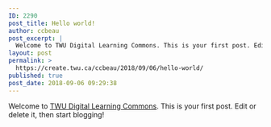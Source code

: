 ```yaml
---
ID: 2290
post_title: Hello world!
author: ccbeau
post_excerpt: |
  Welcome to TWU Digital Learning Commons. This is your first post. Edit or delete it, then start blogging!
layout: post
permalink: >
  https://create.twu.ca/ccbeau/2018/09/06/hello-world/
published: true
post_date: 2018-09-06 09:29:38
---
```

Welcome to <a href="http://create.twu.ca/">TWU Digital Learning Commons</a>. This is your first post. Edit or delete it, then start blogging!